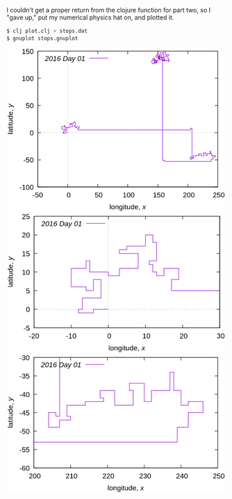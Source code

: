 I couldn't get a proper return from the clojure function for part two, so I "gave up," put my numerical physics hat on, and plotted it.

```bash
$ clj plot.clj > stops.dat
$ gnuplot stops.gnuplot
```

![00.png](00.png)
![01.png](01.png)
![02.png](02.png)


